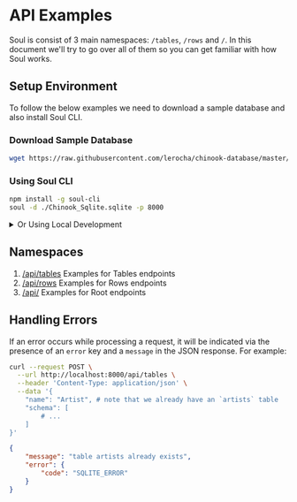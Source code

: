 # API Examples

Soul is consist of 3 main namespaces: `/tables`, `/rows` and `/`. In this document we'll try to go over all of them so you can get familiar with how Soul works.

## Setup Environment

To follow the below examples we need to download a sample database and also install Soul CLI.

### Download Sample Database

```bash
wget https://raw.githubusercontent.com/lerocha/chinook-database/master/ChinookDatabase/DataSources/Chinook_Sqlite.sqlite # Download sample sqlite database
```
### Using Soul CLI
```bash
npm install -g soul-cli
soul -d ./Chinook_Sqlite.sqlite -p 8000
```

<details>
  <summary>Or Using Local Development</summary>

```bash
git clone https://github.com/thevahidal/soul # Clone project
npm install # Install dependencies
npm link # might need `sudo`
soul -d ./Chinook_Sqlite.sqlite -p 8000
```
</details>


## Namespaces

1. [/api/tables](/docs/api/tables-examples.md) Examples for Tables endpoints
2. [/api/rows](/docs/api/rows-examples.md) Examples for Rows endpoints
3. [/api/](/docs/api/root-examples.md) Examples for Root endpoints


## Handling Errors

If an error occurs while processing a request, it will be indicated via the presence of an `error` key and a `message` in the JSON response. For example:

```bash
curl --request POST \
  --url http://localhost:8000/api/tables \
  --header 'Content-Type: application/json' \
  --data '{
	"name": "Artist", # note that we already have an `artists` table
	"schema": [
		# ...
	]
}'
```

```json
{
	"message": "table artists already exists",
	"error": {
		"code": "SQLITE_ERROR"
	}
}
```
